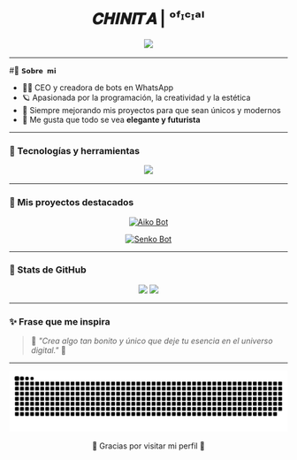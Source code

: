 <h1 align="center">𝑪𝑯𝑰𝑵𝑰𝑻𝑨 | ᵒᶠᶦᶜᶦᵃˡ</h1>

<p align="center">
  <img src="https://files.catbox.moe/i2o4y3.jpg" width="250px">
</p>

---

#🌌 `𝗦𝗼𝗯𝗿𝗲 𝗺𝗶`
- 👩‍💻 CEO y creadora de bots en WhatsApp  
- 🪐 Apasionada por la programación, la creatividad y la estética  
- 🌸 Siempre mejorando mis proyectos para que sean únicos y modernos  
- 🎨 Me gusta que todo se vea **elegante y futurista**  

---

### 🚀 Tecnologías y herramientas  
<p align="center">
  <img src="https://skillicons.dev/icons?i=js,nodejs,github,vscode,html,css,python,git" />
</p>

---

### 🌟 Mis proyectos destacados

<p align="center">
  <a href="https://github.com/ittschinitaaa/Aiko-Bot">
    <img src="https://files.catbox.moe/bzpcgp.jpg" width="150" alt="Aiko Bot"/>
  </a>
</p>

<p align="center">
  <a href="https://github.com/ittschinitaaa/Senko-Bot">
    <img src="https://files.catbox.moe/swwwag.jpg" width="150" alt="Senko Bot"/>
  </a>
</p>

---

### 💫 Stats de GitHub  
<p align="center">
  <img src="https://github-readme-stats.vercel.app/api?username=ittschinitaaa&show_icons=true&theme=tokyonight&hide_border=true" height="180px"/>
  <img src="https://github-readme-streak-stats.herokuapp.com?user=ittschinitaaa&theme=tokyonight&hide_border=true" height="180px"/>
</p>

---

### ✨ Frase que me inspira  
> 🌌 *"Crea algo tan bonito y único que deje tu esencia en el universo digital."* 🌸  

---

<p align="center">
  <img src="https://raw.githubusercontent.com/Platane/snk/output/github-contribution-grid-snake.svg" />
</p>

<p align="center">  
  🌸 Gracias por visitar mi perfil 🌸  
</p>
